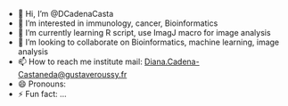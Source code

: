 - 👋 Hi, I’m @DCadenaCasta
- 👀 I’m interested in immunology, cancer, Bioinformatics
- 🌱 I’m currently learning R script, use ImagJ macro for image analysis
- 💞️ I’m looking to collaborate on Bioinformatics, machine learning, image analysis
- 📫 How to reach me institute mail: Diana.Cadena-Castaneda@gustaveroussy.fr
- 😄 Pronouns: 
- ⚡ Fun fact: ...

<!---
DCadenaCasta/DCadenaCasta is a ✨ special ✨ repository because its `README.md` (this file) appears on your GitHub profile.
You can click the Preview link to take a look at your changes.
--->
